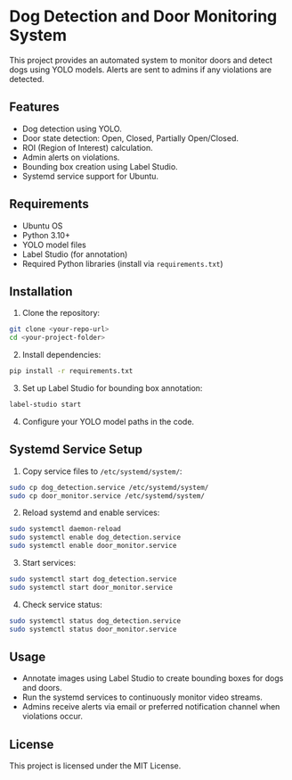 
# Dog Detection and Door Monitoring System

This project provides an automated system to monitor doors and detect dogs using YOLO models. Alerts are sent to admins if any violations are detected.

## Features

- Dog detection using YOLO.
- Door state detection: Open, Closed, Partially Open/Closed.
- ROI (Region of Interest) calculation.
- Admin alerts on violations.
- Bounding box creation using Label Studio.
- Systemd service support for Ubuntu.

## Requirements

- Ubuntu OS
- Python 3.10+
- YOLO model files
- Label Studio (for annotation)
- Required Python libraries (install via `requirements.txt`)

## Installation

1. Clone the repository:

```bash
git clone <your-repo-url>
cd <your-project-folder>
```

2. Install dependencies:

```bash
pip install -r requirements.txt
```

3. Set up Label Studio for bounding box annotation:

```bash
label-studio start
```

4. Configure your YOLO model paths in the code.

## Systemd Service Setup

1. Copy service files to `/etc/systemd/system/`:

```bash
sudo cp dog_detection.service /etc/systemd/system/
sudo cp door_monitor.service /etc/systemd/system/
```

2. Reload systemd and enable services:

```bash
sudo systemctl daemon-reload
sudo systemctl enable dog_detection.service
sudo systemctl enable door_monitor.service
```

3. Start services:

```bash
sudo systemctl start dog_detection.service
sudo systemctl start door_monitor.service
```

4. Check service status:

```bash
sudo systemctl status dog_detection.service
sudo systemctl status door_monitor.service
```

## Usage

- Annotate images using Label Studio to create bounding boxes for dogs and doors.
- Run the systemd services to continuously monitor video streams.
- Admins receive alerts via email or preferred notification channel when violations occur.

## License

This project is licensed under the MIT License.
